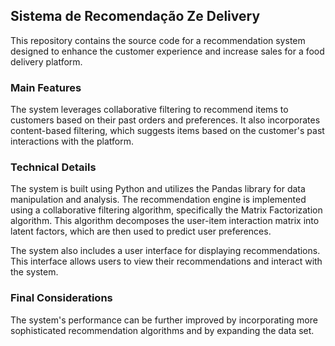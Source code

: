 
## Sistema de Recomendação Ze Delivery 

This repository contains the source code for a recommendation system designed to enhance the customer experience and increase sales for a food delivery platform. 

### Main Features

The system leverages collaborative filtering to recommend items to customers based on their past orders and preferences. It also incorporates content-based filtering, which suggests items based on the customer's past interactions with the platform.

### Technical Details

The system is built using Python and utilizes the Pandas library for data manipulation and analysis. The recommendation engine is implemented using a collaborative filtering algorithm, specifically the Matrix Factorization algorithm. This algorithm decomposes the user-item interaction matrix into latent factors, which are then used to predict user preferences.

The system also includes a user interface for displaying recommendations. This interface allows users to view their recommendations and interact with the system.

### Final Considerations

The system's performance can be further improved by incorporating more sophisticated recommendation algorithms and by expanding the data set.
